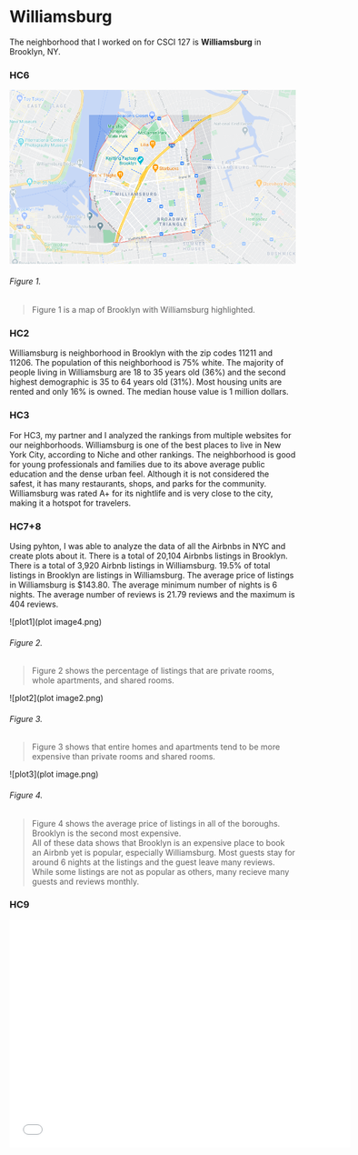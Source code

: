 # Williamsburg

The neighborhood that I worked on for CSCI 127 is **Williamsburg** in Brooklyn, NY. 


### HC6
![alt text](williamsburg2.png)
###### Figure 1.
> Figure 1 is a map of Brooklyn with Williamsburg highlighted.  

### HC2
Williamsburg is neighborhood in Brooklyn with the zip codes 11211 and 11206. The population of this neighborhood is 75% white. The majority of people living in Williamsburg are 18 to 35 years old (36%) and the second highest demographic is 35 to 64 years old (31%). Most housing units are rented and only 16% is owned. The median house value is 1 million dollars.

### HC3
For HC3, my partner and I analyzed the rankings from multiple websites for our neighborhoods. Williamsburg is one of the best places to live in New York City, according to Niche and other rankings. The neighborhood is good for young professionals and families due to its above average public education and the dense urban feel. Although it is not considered the safest, it has many restaurants, shops, and parks for the community. Williamsburg was rated A+ for its nightlife and is very close to the city, making it a hotspot for travelers.

### HC7+8
Using pyhton, I was able to analyze the data of all the Airbnbs in NYC and create plots about it. There is a total of 20,104 Airbnbs listings in Brooklyn. There is a total of 3,920 Airbnb listings in Williamsburg. 19.5% of total listings in Brooklyn are listings in Williamsburg. The average price of listings in Williamsburg is $143.80. The average minimum number of nights is 6 nights. The average number of reviews is 21.79 reviews and the maximum is 404 reviews.  

![plot1](plot image4.png)  
###### Figure 2.
> Figure 2 shows the percentage of listings that are private rooms, whole apartments, and shared rooms.

![plot2](plot image2.png) 
###### Figure 3.
> Figure 3 shows that entire homes and apartments tend to be more expensive than private rooms and shared rooms.

![plot3](plot image.png) 
###### Figure 4.
> Figure 4 shows the average price of listings in all of the boroughs. Brooklyn is the second most expensive.  
All of these data shows that Brooklyn is an expensive place to book an Airbnb yet is popular, especially Williamsburg. Most guests stay for around 6 nights at the listings and the guest leave many reviews. While some listings are not as popular as others, many recieve many guests and reviews monthly.

### HC9
<dl>
<iframe src="AirbnbWilliamsburg.html" width="600" height="400" frameborder="0" frameborder="0" marginwidth="0" marginheight="0" allowfullscreen></iframe>
</dl>


